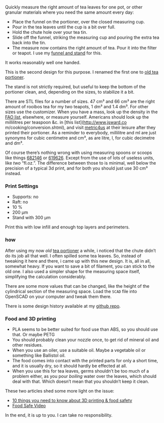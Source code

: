 Quickly measure the right amount of tea leaves for one pot, or other granular materials where you need the same amount every day:

* Place the funnel on the portioner, over the closed measuring cup.
* Pour in the tea leaves until the cup is a bit over full.
* Hold the chute hole over your tea tin.
* Slide off the funnel, striking the measuring cup and pouring the extra tea back into the tin.
* The measure now contains the right amount of tea. Pour it into the filter or teapot. I use my [funnel and stand](https://www.thingiverse.com/thing:2144990) for this.

It works reasonably well one handed.

This is the second design for this purpose. I renamed the first one to [old tea portioner](https://www.thingiverse.com/thing:2183718).

The stand is not strictly required, but useful to keep the bottom of the portioner clean, and, depending on the sizes, to stabilize it a bit.

There are  STL files for a number of sizes. 47 cm³ and 66 cm³ are the right amount of rooibos tea for my two teapots, 1 dm³ and 1.4
dm³. For other sizes use the customizer.  When you have a mass, look up the density in the [FAO list](http://www.fao.org/docrep/017/ap815e/ap815e.pdf), elsewhere, or measure yourself. Americans should look up the millilitres per teaspoon &c. in [this list](http://www.jsward.co m/cooking/conversion.shtml), and visit [metric4us](http://metric4us.com/) at their leisure after they printed their portioner.
As a reminder to everybody, millilitre and ml are just synonyms for cubic centimetre and cm³, as are litre, l, for cubic decimetre and dm³.

Of course there’s nothing wrong with using measuring spoons or scoops like things [682146](https://www.thingiverse.com/thing:682146) or [619626](https://www.thingiverse.com/thing:619626). Except from the use of lots of useless units, like *two* “fl.oz.”. The difference between those to is minimal, well below the precision of a typical 3d print, and for both you should just use 30 cm³ instead.


### Print Settings

* Supports: no
* Raft: no
* 10 %
* 200 µm
* Stand with 300 µm

Print this with low infill and enough top layers and perimeters.

### how

After using my now *old* [tea portioner](https://www.thingiverse.com/thing:2183718) a while, i noticed that the chute didn’t do its job all that well. I often spilled some tea leaves. So, instead of tweaking it here and there, i came up with this new design. It is, all in all, somewhat heavy. If you want to save a bit of filament, you can stick to the old one. I also used a simpler shape for the measuring space itself, simplifying the calculation considerably.

There are some more values that can be changed, like the height of the cylindrical section of the measuring space. Load the `SCAD` file into OpenSCAD on your computer and tweak them there.

There is some design history available at my [github repo](https://github.com/ospalh/3d-printing/tree/develop/tea-portioner).


### Food and 3D printing

* PLA seems to be better suited for food use than ABS, so you should use that. Or maybe PETG
* You should probably clean your nozzle once, to get rid of mineral oil and other residues.
* When you use an oiler, use a suitable oil. Maybe a vegetable oil or something like Ballistol oil.
* The food comes into contact with the printed parts for only a short time, and it is usually dry, so it should hardly be effected at all.
* When you use this for tea leaves, germs shouldn’t be too much of a problem either, as you pour *boiling* water over the leaves, which should deal with that. Which doesn’t mean that you shouldn’t keep it clean.

These two articles shed some more light on the issue:
* [10 things you need to know about 3D printing & food safety](https://pinshape.com/blog/3d-printing-food-safe/)
* [Food Safe Video](https://joes3dworkbench.blogspot.de/2015/07/food-safe-video.html)

In the end, it is up to you. I can take no responsibility.
